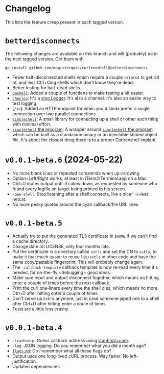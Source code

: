 Changelog
=========
This lists the feature creep present in each tagged version.

`betterdisconnects`
===================
The following changes are available on this branch and will (probably) be
in the next tagged version.  Get them with
```sh
go install github.com/magisterquis/curlrevshell@betterdisconnects
```
- Fewer half-disconnected shells which require a couple `return`s to get
  rid of, and less Ctrl+Cing shells which don't know they're dead.
- Better testing for half-dead shells.
- [`opshell`](../lib/opshell): Added a couple of functions to make testing
  a bit easier.
- [`chanlog`](../lib/chanlog): It's a
  [slog.Logger](https://pkg.go.dev/log/slog#Logger).  It's also a channel.
  It's also an easier way to test logging.
- [`/io`]: Added an HTTP endpoint for when you'd kinda prefer a single
  connection over two parallel connections.
- [`simpleshell`](./lib/simpleshell): A small library for connecting up a shell
  or other such thing with minimal effort.
- [`simpleshell` the program](./lib/simpleshell/cmd/simpleshell): A wrapper
  around [`simpleshell` the program](./lib/simpleshell/cmd/simpleshell) which
  can be built as a standalone binary or an injectable shared object file.
  It's about the closest thing there is to a proper Curlrevshell implant.

`v0.0.1-beta.6` (2024-05-22)
============================
- No more blank lines or repeated comamnds when up-arrowing.
- Option+Left/Right works, at least in iTerm2/Terminal.app on a Mac.
- Ctrl+O mutes output until it calms down, as requested by someone who found
  every logfile on target being printed to his screen.
- `-one-shell`: Stop listening after a shell connects, like a nicer `-k`-less
  netcat.
- No more pesky quotes around the cyan callback/file URL lines.


`v0.0.1-beta.5`
===============
- Actually try to put the generated TLS certificate in `$HOME` if we can't find
  a cache directory.
- Change date on LICENSE, only four months late.
- Put the certificate in a directory called `sstls` and set the CN to `sstls`,
  to make it that much easier to reuse `lib/sstls` in other code and have the
  same copy/pastable fingerprint.  This will probably change again.
- The `-callback-template` callback template is now re-read every time it's
  needed, for on-the-fly ~debugging~ good ideas.
- Make sure input and output disconnect together, which means no hitting enter
  a couple of times before the next callback.
- Print the curl one-liners every time the shell dies, which means no more
  Ctrl+D after hitting enter a couple of times.
- Don't serve up `Eek!`s anymore, just in case someone piped one to a shell
  after Ctrl+D after hitting enter a coule of times.
- Tests are a little less crashy.


`v0.0.1-beta.4`
===============
- `-icanhazip`: Guess callback address using [icanhazip.com](https://icanhazip.com).
- `-log`: JSON logging.  Do _you_ remember what you did a month ago?
- [`flags.md`](./flags.md): Do _I_ remember what all these flags do?
- Output uses one long-lived cURL process.  Way faster.  No left-justification.
- Updated dependencies.
